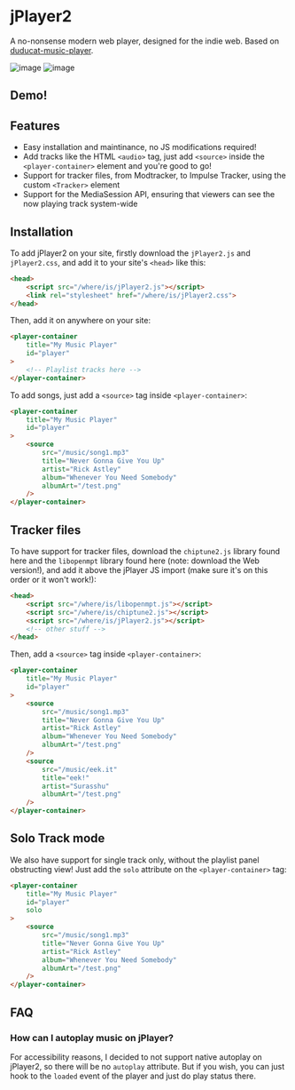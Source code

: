 # jPlayer2
A no-nonsense modern web player, designed for the indie web.
Based on [duducat-music-player](https://github.com/ducdat0507/stuff/tree/main/music-player).

![image](https://github.com/user-attachments/assets/02999760-ecbd-485e-9e1b-b706838e67eb)
![image](https://github.com/user-attachments/assets/dd0b16bf-e2b8-4f38-a2fb-a81cbc31180b)

## Demo!

## Features
- Easy installation and maintinance, no JS modifications required!
- Add tracks like the HTML `<audio>` tag, just add `<source>` inside the `<player-container>` element and you're good to go!
- Support for tracker files, from Modtracker, to Impulse Tracker, using the custom `<Tracker>` element
- Support for the MediaSession API, ensuring that viewers can see the now playing track system-wide

## Installation
To add jPlayer2 on your site, firstly download the `jPlayer2.js` and `jPlayer2.css`, and add it to your site's `<head>` like this:
```html
<head>
    <script src="/where/is/jPlayer2.js"></script>
    <link rel="stylesheet" href="/where/is/jPlayer2.css">
</head>
```

Then, add it on anywhere on your site:
```html
<player-container
    title="My Music Player"
    id="player"
>
    <!-- Playlist tracks here -->
</player-container>
```

To add songs, just add a `<source>` tag inside `<player-container>`:
```html
<player-container
    title="My Music Player"
    id="player"
>
    <source
        src="/music/song1.mp3"
        title="Never Gonna Give You Up"
        artist="Rick Astley"
        album="Whenever You Need Somebody"
        albumArt="/test.png"
    />
</player-container>
```

## Tracker files
To have support for tracker files, download the `chiptune2.js` library found here and the `libopenmpt` library found here (note: download the Web version!), and add it above the jPlayer JS import (make sure it's on this order or it won't work!):
```html
<head>
    <script src="/where/is/libopenmpt.js"></script>
    <script src="/where/is/chiptune2.js"></script>
    <script src="/where/is/jPlayer2.js"></script>
    <!-- other stuff -->
</head>
```

Then, add a `<source>` tag inside `<player-container>`:
```html
<player-container
    title="My Music Player"
    id="player"
>
    <source
        src="/music/song1.mp3"
        title="Never Gonna Give You Up"
        artist="Rick Astley"
        album="Whenever You Need Somebody"
        albumArt="/test.png"
    />
    <source
        src="/music/eek.it"
        title="eek!"
        artist="Surasshu"
        albumArt="/test.png"
    />
</player-container>
```

## Solo Track mode
We also have support for single track only, without the playlist panel obstructing view! Just add the `solo` attribute on the `<player-container>` tag:
```html
<player-container
    title="My Music Player"
    id="player"
    solo
>
    <source
        src="/music/song1.mp3"
        title="Never Gonna Give You Up"
        artist="Rick Astley"
        album="Whenever You Need Somebody"
        albumArt="/test.png"
    />
</player-container>
```

## FAQ
### How can I autoplay music on jPlayer?
For accessibility reasons, I decided to not support native autoplay on jPlayer2, so there will be no `autoplay` attribute. But if you wish, you can just hook to the `loaded` event of the player and just do play status there.
